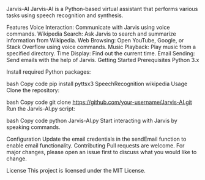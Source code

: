 Jarvis-AI
Jarvis-AI is a Python-based virtual assistant that performs various tasks using speech recognition and synthesis.

Features
Voice Interaction: Communicate with Jarvis using voice commands.
Wikipedia Search: Ask Jarvis to search and summarize information from Wikipedia.
Web Browsing: Open YouTube, Google, or Stack Overflow using voice commands.
Music Playback: Play music from a specified directory.
Time Display: Find out the current time.
Email Sending: Send emails with the help of Jarvis.
Getting Started
Prerequisites
Python 3.x

Install required Python packages:

bash
Copy code
pip install pyttsx3 SpeechRecognition wikipedia
Usage
Clone the repository:

bash
Copy code
git clone https://github.com/your-username/Jarvis-AI.git
Run the Jarvis-AI.py script:

bash
Copy code
python Jarvis-AI.py
Start interacting with Jarvis by speaking commands.

Configuration
Update the email credentials in the sendEmail function to enable email functionality.
Contributing
Pull requests are welcome. For major changes, please open an issue first to discuss what you would like to change.

License
This project is licensed under the MIT License.
